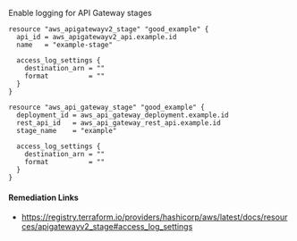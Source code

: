 
Enable logging for API Gateway stages

```hcl
resource "aws_apigatewayv2_stage" "good_example" {
  api_id = aws_apigatewayv2_api.example.id
  name   = "example-stage"
  
  access_log_settings {
    destination_arn = ""
    format          = ""
  }
}

resource "aws_api_gateway_stage" "good_example" {
  deployment_id = aws_api_gateway_deployment.example.id
  rest_api_id   = aws_api_gateway_rest_api.example.id
  stage_name    = "example"
  
  access_log_settings {
    destination_arn = ""
    format          = ""
  }
}
```

#### Remediation Links
 - https://registry.terraform.io/providers/hashicorp/aws/latest/docs/resources/apigatewayv2_stage#access_log_settings
        